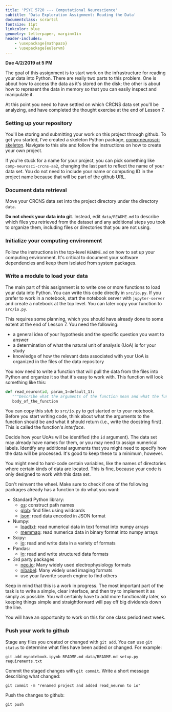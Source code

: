 ```yaml
---
title: 'PSYC 5720 --- Computational Neuroscience'
subtitle: 'Data Exploration Assignment: Reading the Data'
documentclass: scrartcl
fontsize: 11pt
linkcolor: blue
geometry: letterpaper, margin=1in
header-includes:
    - \usepackage{mathpazo}
    - \usepackage{eulervm}
---
```


**Due 4/2/2019 at 5 PM**

The goal of this assignment is to start work on the infrastructure for reading your data into Python. There are really two parts to this problem. One is about how to access the data as it's stored on the disk; the other is about how to represent the data in memory so that you can easily inspect and manipulate it.

At this point you need to have settled on which CRCNS data set you'll be analyzing, and have completed the thought exercise at the end of Lesson 7.

### Setting up your repository

You'll be storing and submitting your work on this project through github. To get you started, I've created a skeleton Python package, [comp-neurosci-skeleton](https://github.com/melizalab/comp-neurosci-skeleton). Navigate to this site and follow the instructions on how to create your own project.

If you're stuck for a name for your project, you can pick something like `comp-neurosci-crcns-aa2`, changing the last part to reflect the name of your data set. You do not need to include your name or computing ID in the project name because that will be part of the github URL.

### Document data retrieval

Move your CRCNS data set into the project directory under the directory `data`.

**Do not check your data into git**. Instead, edit `data/README.md` to describe which files you retrieved from the dataset and any additional steps you took to organize them, including files or directories that you are not using.

### Initialize your computing environment

Follow the instructions in the top-level `README.md` on how to set up your computing environment. It's critical to document your software dependencies and keep them isolated from system packages.

### Write a module to load your data

The main part of this assignment is to write one or more functions to load your data into Python. You can write this code directly in `src/io.py`. If you prefer to work in a notebook, start the notebook server with `jupyter-server` and create a notebook at the top level. You can later copy your function to `src/io.py`.

This requires some planning, which you should have already done to some extent at the end of Lesson 7. You need the following:

- a general idea of your hypothesis and the specific question you want to answer
- a determination of what the natural unit of analysis (UoA) is for your study
- knowledge of how the relevant data associated with your UoA is organized in the files of the data repository

You now need to write a function that will pull the data from the files into Python and organize it so that it's easy to work with. This function will look something like this:

``` python
def read_neuron(id, param_1=default_1):
   """Describe what the arguments of the function mean and what the function returns"""
   body_of_the_function
```

You can copy this *stub* to `src/io.py` to get started or to your notebook. Before you start writing code, think about what the arguments to the function should be and what it should return (i.e., write the docstring first). This is called the function's *interface*.

Decide how your UoAs will be identified (the `id` argument). The data set may already have names for them, or you may need to assign numerical labels. Identify any additional arguments that you might need to specify how the data will be processed. It's good to keep these to a minimum, however.

You might need to hard-code certain variables, like the names of directories where certain kinds of data are located. This is fine, because your code is only designed to work with this data set.

Don't reinvent the wheel. Make sure to check if one of the following packages already has a function to do what you want:

- Standard Python library:
  - [os](https://docs.python.org/3/library/os.html): construct path names
  - [glob](https://docs.python.org/3/library/glob.html): find files using wildcards
  - [json](https://docs.python.org/3/library/json.html): read data encoded in JSON format
- Numpy:
  - [loadtxt](https://docs.scipy.org/doc/numpy/reference/generated/numpy.loadtxt.html): read numerical data in text format into numpy arrays
  - [memmap](https://docs.scipy.org/doc/numpy/reference/generated/numpy.memmap.html): read numerica data in binary format into numpy arrays
- Scipy:
  - [io](https://docs.scipy.org/doc/scipy/reference/io.html): read and write data in a variety of formats
- Pandas:
  - [io](http://pandas.pydata.org/pandas-docs/stable/user_guide/io.html): read and write structured data formats
- 3rd party packages
  - [neo.io](https://neo.readthedocs.io/en/0.7.1/io.html): Many widely used electrophysiology formats
  - [nibabel](https://nipy.org/nibabel/gettingstarted.html): Many widely used imaging formats
  - use your favorite search engine to find others

Keep in mind that this is a work in progress. The most important part of the task is to write a simple, clear interface, and then try to implement it as simply as possible. You will certainly have to add more functionality later, so keeping things simple and straightforward will pay off big dividends down the line.

You will have an opportunity to work on this for one class period next week.

### Push your work to github

Stage any files you created or changed with `git add`. You can use `git status` to determine what files have been added or changed. For example:

``` shell
git add mynotebook.ipynb README.md data/README.md setup.py requirements.txt
```

Commit the staged changes with `git commit`. Write a short message describing what changed:

``` shell
git commit -m "renamed project and added read_neuron to io"
```

Push the changes to github:

``` shell
git push
```

